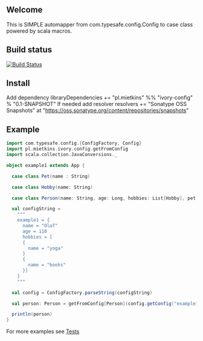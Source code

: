 ## Welcome 
This is SIMPLE automapper from com.typesafe.config.Config to case class powered by scala macros.

## Build status
[![Build Status](https://travis-ci.org/mietkins/ivory-config.svg?branch=master)](https://travis-ci.org/mietkins/ivory-config)

## Install

Add dependency
    libraryDependencies += "pl.mietkins" %% "ivory-config" % "0.1-SNAPSHOT"
If needed add resolver
    resolvers += "Sonatype OSS Snapshots" at "https://oss.sonatype.org/content/repositories/snapshots"

## Example

```scala
import com.typesafe.config.{ConfigFactory, Config}
import pl.mietkins.ivory.config.getFromConfig
import scala.collection.JavaConversions._

object example1 extends App {

  case class Pet(name : String)

  case class Hobby(name: String)

  case class Person(name: String, age: Long, hobbies: List[Hobby], pet : Option[Pet])

  val configString =
    """
    example1 = {
      name = "Olaf"
      age = 110
      hobbies = [
      {
        name = "yoga"
      }
      {
        name = "books"
      }]
    }
    """

  val config = ConfigFactory.parseString(configString)

  val person: Person = getFromConfig[Person](config.getConfig("example1"))

  println(person)
}

```

For more examples see [Tests](src/test/scala/pl/mietkins/ivory/config/ImplTest.scala)
